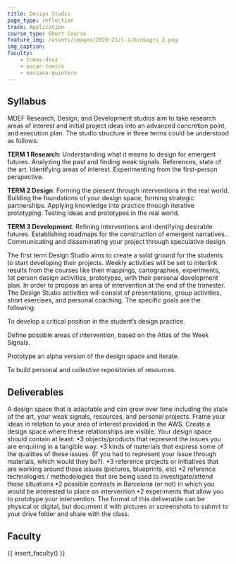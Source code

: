 ```yaml
---
title: Design Studio
page_type: reflection
track: Application
course_type: Short Course
feature_img: /assets/images/2020-21/t-1/bio&agri_2.png
img_caption: 
faculty: 
    - tomas-diez
    - oscar-tomico
    - mariana-quintero
---
```


## Syllabus

MDEF Research, Design, and Development studios aim to take research areas of interest and initial project ideas into an advanced concretion point, and execution plan. The studio structure in three terms could be understood as follows:

**TERM 1 Research**: Understanding what it means to design for emergent futures. Analyzing the past and finding weak signals. References, state of the art. Identifying areas of interest. Experimenting from the first-person perspective.

**TERM 2 Design**: Forming the present through interventions in the real world. Building the foundations of your design space, forming strategic partnerships. Applying knowledge into practice through iterative prototyping. Testing ideas and prototypes in the real world.

**TERM 3 Development**: Refining interventions and identifying desirable futures. Establishing roadmaps for the construction of emergent narratives.. Communicating and disseminating your project through speculative design.

The first term Design Studio aims to create a solid ground for the students to start developing their projects. Weekly activities will be set to interlink results from the courses like their mappings, cartographies, experiments, 1st person design activities, prototypes, with their personal development plan. In order to propose an area of intervention at the end of the trimester. The Design Studio activities will consist of presentations, group activities, short exercises, and personal coaching. The specific goals are the following:

To develop a critical position in the student’s design practice.

Define possible areas of intervention, based on the Atlas of the Week Signals.

Prototype an alpha version of the design space and iterate.

To build personal and collective repositories of resources.

## Deliverables

A design space that is adaptable and can grow over time including the state of the art, your weak signals, resources, and personal projects. Frame your ideas in relation to your area of interest provided in the AWS. Create a design space where these relationships are visible. Your design space should contain at least: •3 objects/products that represent the issues you are enquiring in a tangible way. •3 kinds of materials that express some of the qualities of these issues. (If you had to represent your issue through materials, which would they be?). •3 reference projects or initiatives that are working around those issues (pictures, blueprints, etc) •2 reference technologies / methodologies that are being used to investigate/attend those situations •2 possible contexts in Barcelona (or not) in which you would be interested to place an intervention •2 experiments that allow you to prototype your intervention. The format of this deliverable can be physical or digital, but document it with pictures or screenshots to submit to your drive folder and share with the class.


## Faculty

{{ insert_faculty() }}
